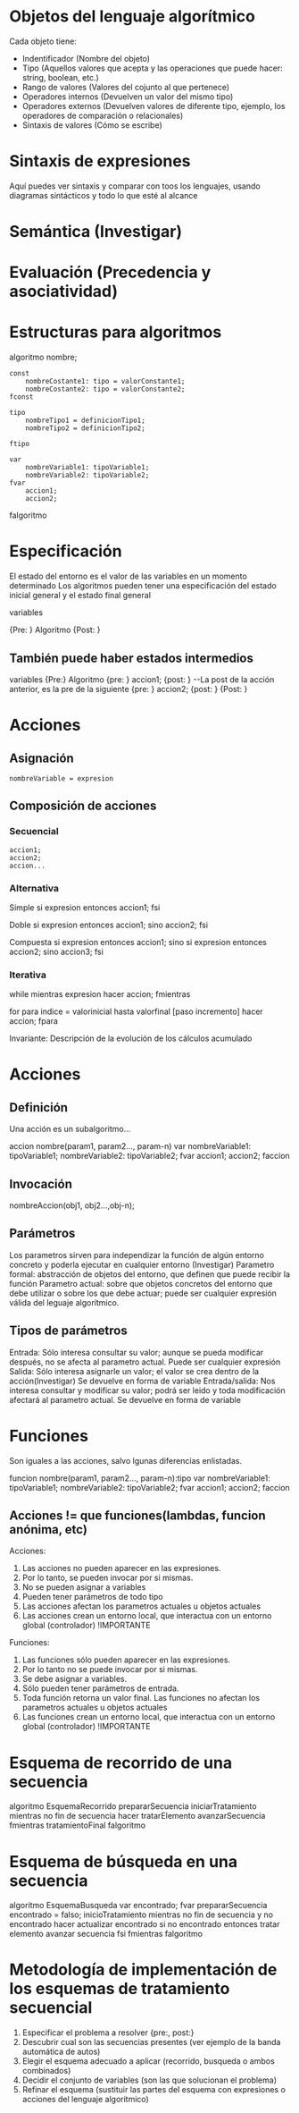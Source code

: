 # Objetos del lenguaje algorítmico

Cada objeto tiene:
 - Indentificador (Nombre del objeto)
 - Tipo (Aquellos valores que acepta y las operaciones que puede hacer: string, boolean, etc.)
 - Rango de valores (Valores del cojunto al que pertenece)
 - Operadores internos (Devuelven un valor del mismo tipo)
 - Operadores externos (Devuelven valores de diferente tipo, ejemplo, los operadores de comparación o relacionales)
 - Sintaxis de valores (Cómo se escribe)

# Sintaxis de expresiones
Aquí puedes ver sintaxis y comparar con toos los lenguajes, usando diagramas sintácticos y todo lo que esté al alcance

# Semántica (Investigar)

# Evaluación (Precedencia y asociatividad)




# Estructuras para algoritmos

algoritmo nombre;

	const
		nombreCostante1: tipo = valorConstante1;
		nombreCostante2: tipo = valorConstante2;
	fconst

	tipo
		nombreTipo1 = definicionTipo1;
		nombreTipo2 = definicionTipo2;

	ftipo

	var
		nombreVariable1: tipoVariable1;
		nombreVariable2: tipoVariable2;
	fvar
		accion1;
		accion2;
falgoritmo

# Especificación

El estado del entorno es el valor de las variables en un momento determinado
Los algoritmos pueden tener una especificación del estado inicial general y el estado final general

variables

{Pre: }
	Algoritmo
{Post: }

## También puede haber estados intermedios

variables
{Pre:}
	Algoritmo
		{pre: }
		accion1;
		{post: }
		--La post de la acción anterior, es la pre de la siguiente
		{pre: }
		accion2;
		{post: }
{Post: }

# Acciones

## Asignación
	nombreVariable = expresion

## Composición de acciones 

### Secuencial
	accion1;
	accion2;
	accion...

### Alternativa

Simple
	si expresion entonces
		accion1;
	fsi

Doble
	si expresion entonces
		accion1;
	sino
		accion2;
	fsi

Compuesta
	si expresion entonces
		accion1;
	sino si expresion entonces
		accion2;
	sino
		accion3;
	fsi

### Iterativa

while
	mientras expresion hacer
		accion;
	fmientras

for
	para indice = valorinicial hasta valorfinal [paso incremento] hacer
		accion;
	fpara

Invariante: Descripción de la evolución de los cálculos acumulado


# Acciones

## Definición

Una acción es un subalgoritmo...

accion nombre(param1, param2..., param-n)
	var
		nombreVariable1: tipoVariable1;
		nombreVariable2: tipoVariable2;
	fvar
		accion1;
		accion2;
faccion	

## Invocación

nombreAccion(obj1, obj2...,obj-n);

## Parámetros

Los parametros sirven para independizar la función de algún entorno concreto y poderla ejecutar en cualquier entorno (Investigar)
Parametro formal: abstracción de objetos del entorno, que definen que puede recibir la función
Parametro actual: sobre que objetos concretos del entorno que debe utilizar o sobre los que debe actuar; puede ser cualquier expresión válida del leguaje algorítmico.

## Tipos de parámetros

Entrada: Sólo interesa consultar su valor; aunque se pueda modificar después, no se afecta al parametro actual. Puede ser cualquier expresión
Salida: Sólo interesa asignarle un valor; el valor se crea dentro de la acción(Investigar) Se devuelve en forma de variable
Entrada/salida: Nos interesa consultar y modificar su valor; podrá ser leido y toda modificación afectará al parametro actual. Se devuelve en forma de variable

# Funciones

Son iguales a las acciones, salvo lgunas diferencias enlistadas.

funcion nombre(param1, param2..., param-n):tipo
	var
		nombreVariable1: tipoVariable1;
		nombreVariable2: tipoVariable2;
	fvar
		accion1;
		accion2;
faccion	


## Acciones != que funciones(lambdas, funcion anónima, etc)

Acciones:

1. Las acciones no pueden aparecer en las expresiones.
2. Por lo tanto, se pueden invocar por si mismas.
3. No se pueden asignar a variables
4. Pueden tener parámetros de todo tipo
5. Las acciones afectan los parametros actuales u objetos actuales
6. Las acciones crean un entorno local, que interactua con un entorno global (controlador) !IMPORTANTE

Funciones:

1. Las funciones sólo pueden aparecer en las expresiones. 
2. Por lo tanto no se puede invocar por si mismas. 
3. Se debe asignar a variables.
4. Sólo pueden tener parámetros de entrada.
5. Toda función retorna un valor final. Las funciones no afectan los parametros actuales u objetos actuales
6. Las funciones crean un entorno local, que interactua con un entorno global (controlador) !IMPORTANTE




# Esquema de recorrido de una secuencia
algoritmo EsquemaRecorrido
	prepararSecuencia
	iniciarTratamiento
	mientras no fin de secuencia hacer
		tratarElemento
		avanzarSecuencia
	fmientras
	tratamientoFinal
falgoritmo



# Esquema de búsqueda en una secuencia
algoritmo EsquemaBusqueda
	var
		encontrado;
	fvar
	prepararSecuencia
	encontrado = falso;
	inicioTratamiento
	mientras no fin de secuencia y no encontrado hacer
		actualizar encontrado
		si no encontrado entonces
			tratar elemento
			avanzar secuencia
		fsi
	fmientras
falgoritmo

# Metodología de implementación de los esquemas de tratamiento secuencial
1. Especificar el problema a resolver {pre:, post:}
2. Descubrir cual son las secuencias presentes (ver ejemplo de la banda automática de autos)
3. Elegir el esquema adecuado a aplicar (recorrido, busqueda o ambos combinados)
4. Decidir el conjunto de variables (son las que solucionan el problema)
5. Refinar el esquema (sustituir las partes del esquema con expresiones o acciones del lenguaje algoritmico)















